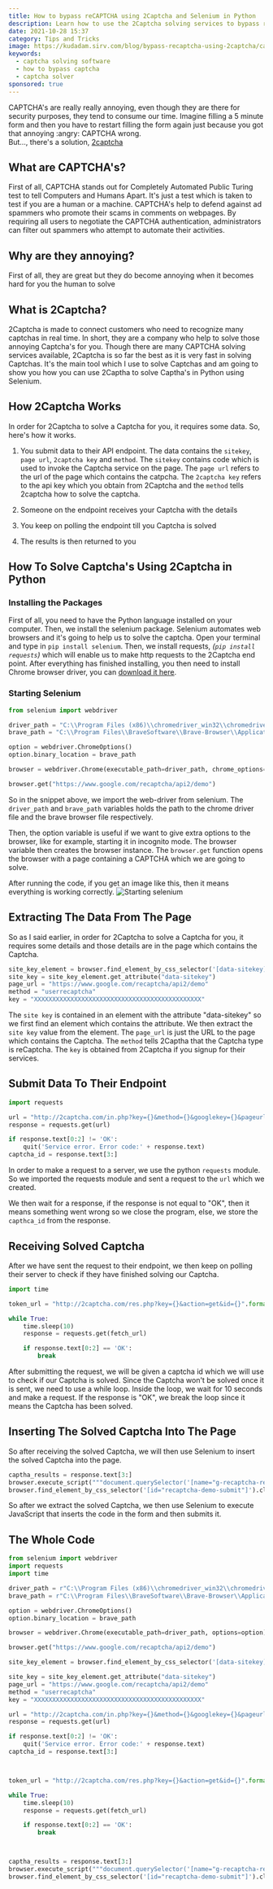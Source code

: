 ```yaml
---
title: How to bypass reCAPTCHA using 2Captcha and Selenium in Python
description: Learn how to use the 2Captcha solving services to bypass reCAPTCHA in Python using Selenium
date: 2021-10-28 15:37
category: Tips and Tricks
image: https://kudadam.sirv.com/blog/bypass-recaptcha-using-2captcha/captcha.png?canvas.color=white
keywords:
  - captcha solving software
  - how to bypass captcha
  - captcha solver
sponsored: true
---
```



<p class="intro">
	CAPTCHA's are really really annoying, even though they are there for security purposes, they tend to consume our time.
	Imagine filling a 5 minute form and then you have to restart filling the form again just because you got that annoying :angry: CAPTCHA wrong.<br/>
	But..., there's a solution, <a href="https://2captcha.com/">2captcha</a>
</p>

## What are CAPTCHA's?

First of all, CAPTCHA stands out for Completely Automated Public Turing test to tell Computers and Humans Apart. It's just a test which is taken to test if you are a human or a machine. CAPTCHA's help to defend against ad spammers who promote their scams in comments on webpages. By requiring all users to negotiate the CAPTCHA authentication, administrators can filter out spammers who attempt to automate their activities.

## Why are they annoying?

First of all, they are great but they do become annoying when it becomes hard for you the human to solve

## What is 2Captcha?

2Captcha is made to connect customers who need to recognize many captchas in real time. In short, they are a company who help to solve those annoying Captcha's for you. Though there are many CAPTCHA solving services available, 2Captcha is so far the best as it is very fast in solving  Captchas. It's the main tool which I use to solve Captchas and am going to show you how you can use 2Captha to solve Captha's in Python using Selenium.

## How 2Captcha Works

In order for 2Captcha to solve a Captcha for you, it requires some data.
So, here's how it works.

1. You submit data to their API endpoint.
	The data contains the `sitekey`, `page url`, `2captcha key` and `method`.
	The `sitekey` contains code which is used to invoke the Captcha service on the page. The `page url` refers to the url of the page which contains the catpcha. The `2captcha key` refers to the api key which you obtain from 2Captcha and the `method` tells 2captcha how to solve the captcha.

2. Someone on the endpoint receives your Captcha with the details	

3. You keep on polling the endpoint till you Captcha is solved

4. The results is then returned to you

## How To Solve Captcha's Using 2Captcha in Python

### Installing the Packages

First of all, you need to have the Python language installed on your computer. Then, we install the selenium package. Selenium automates web browsers and it's going to help us to solve the captcha.
Open your terminal and type in `pip install selenium`.
Then, we install requests, _(`pip install requests`)_ which will enable us to make http requests to the 2Captcha end point.
After everything has finished installing, you then need to install Chrome browser driver, you can [download it here](https://chromedriver.chromium.org/downloads).

### Starting Selenium

```python
from selenium import webdriver

driver_path = "C:\\Program Files (x86)\\chromedriver_win32\\chromedriver.exe"
brave_path = "C:\\Program Files\\BraveSoftware\\Brave-Browser\\Application\\brave.exe"

option = webdriver.ChromeOptions()
option.binary_location = brave_path

browser = webdriver.Chrome(executable_path=driver_path, chrome_options=option)

browser.get("https://www.google.com/recaptcha/api2/demo")
```

So in the snippet above, we import the web-driver from selenium. The `driver_path` and `brave_path` variables holds the path to the chrome driver file and the brave browser file respectively.

Then, the option variable is useful if we want to give extra options to the browser, like for example, starting it in incognito mode.
The browser variable then creates the browser instance. The `browser.get` function opens the browser with a page containing a CAPTCHA which we are going to solve.

After running the code, if you get an image like this, then it means everything is working correctly.
![Starting selenium](https://kudadam.sirv.com/blog/bypass-recaptcha-using-2captcha/selenium_started.PNG)

## Extracting The Data From The Page

So as I said earlier, in order for 2Captcha to solve a Captcha for you, it requires some details and those details are in the page which contains the Captcha.

```python
site_key_element = browser.find_element_by_css_selector('[data-sitekey]')
site_key = site_key_element.get_attribute("data-sitekey")
page_url = "https://www.google.com/recaptcha/api2/demo"
method = "userrecaptcha"
key = "XXXXXXXXXXXXXXXXXXXXXXXXXXXXXXXXXXXXXXXXXXXXXX"
```

The `site key` is contained in an element with the attribute "data-sitekey" so we first find an element which contains the attribute. We then extract the `site key` value from the element.
The `page_url` is just the URL to the page which contains the Captcha.
The `method` tells 2Captha that the Captcha type is reCaptcha.
The `key` is obtained from 2Captcha if you signup for their services.

## Submit Data To Their Endpoint

```python
import requests

url = "http://2captcha.com/in.php?key={}&method={}&googlekey={}&pageurl={}".format(key,method,site_key,page_url)
response = requests.get(url)

if response.text[0:2] != 'OK':
    quit('Service error. Error code:' + response.text)
captcha_id = response.text[3:]

```

In order to make a request to a server, we use the python `requests` module. So we imported the requests module and sent a request to the `url` which we created.

We then wait for a response, if the response is not equal to "OK", then it means something went wrong so we close the program, else, we store the `capthca_id` from the response.


## Receiving Solved Captcha

After we have sent the request to their endpoint, we then keep on polling their server to check if they have finished solving our Captcha.


```python
import time

token_url = "http://2captcha.com/res.php?key={}&action=get&id={}".format(key,captcha_id)

while True:
	time.sleep(10)
	response = requests.get(fetch_url)

	if response.text[0:2] == 'OK':
    	break
```

After submitting the request, we will be given a captcha id which we will use to check if our Captcha is solved. Since the Captcha won't be solved once it is sent, we need to use a while loop. Inside the loop, we wait for 10 seconds and make a request. If the response is "OK", we break the loop since it means the Captcha has been solved.

## Inserting The Solved Captcha Into The Page

So after receiving the solved Captcha, we will then use Selenium to insert the solved Captcha into the page.

```python
captha_results = response.text[3:]
browser.execute_script("""document.querySelector('[name="g-recaptcha-response"]').innerText='{}'""".format(captha_results))
browser.find_element_by_css_selector('[id="recaptcha-demo-submit"]').click()
```

So after we extract the solved Captcha, we then use Selenium to execute JavaScript that inserts the code in the form and then submits
it.

## The Whole Code

```python
from selenium import webdriver
import requests
import time

driver_path = r"C:\\Program Files (x86)\\chromedriver_win32\\chromedriver.exe"
brave_path = r"C:\\Program Files\\BraveSoftware\\Brave-Browser\\Application\\brave.exe"

option = webdriver.ChromeOptions()
option.binary_location = brave_path

browser = webdriver.Chrome(executable_path=driver_path, options=option)

browser.get("https://www.google.com/recaptcha/api2/demo")

site_key_element = browser.find_element_by_css_selector('[data-sitekey]')

site_key = site_key_element.get_attribute("data-sitekey")
page_url = "https://www.google.com/recaptcha/api2/demo"
method = "userrecaptcha"
key = "XXXXXXXXXXXXXXXXXXXXXXXXXXXXXXXXXXXXXXXXXXXXXX"

url = "http://2captcha.com/in.php?key={}&method={}&googlekey={}&pageurl={}".format(key,method,site_key,page_url)
response = requests.get(url)

if response.text[0:2] != 'OK':
    quit('Service error. Error code:' + response.text)
captcha_id = response.text[3:]



token_url = "http://2captcha.com/res.php?key={}&action=get&id={}".format(key,captcha_id)

while True:
	time.sleep(10)
	response = requests.get(fetch_url)

	if response.text[0:2] == 'OK':
    	break



captha_results = response.text[3:]
browser.execute_script("""document.querySelector('[name="g-recaptcha-response"]').innerText='{}'""".format(captha_results))
browser.find_element_by_css_selector('[id="recaptcha-demo-submit"]').click()
```